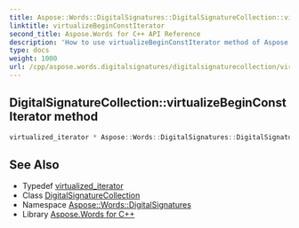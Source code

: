 ```yaml
---
title: Aspose::Words::DigitalSignatures::DigitalSignatureCollection::virtualizeBeginConstIterator method
linktitle: virtualizeBeginConstIterator
second_title: Aspose.Words for C++ API Reference
description: 'How to use virtualizeBeginConstIterator method of Aspose::Words::DigitalSignatures::DigitalSignatureCollection class in C++.'
type: docs
weight: 1000
url: /cpp/aspose.words.digitalsignatures/digitalsignaturecollection/virtualizebeginconstiterator/
---
```

## DigitalSignatureCollection::virtualizeBeginConstIterator method




```cpp
virtualized_iterator * Aspose::Words::DigitalSignatures::DigitalSignatureCollection::virtualizeBeginConstIterator() const override
```

## See Also

* Typedef [virtualized_iterator](../virtualized_iterator/)
* Class [DigitalSignatureCollection](../)
* Namespace [Aspose::Words::DigitalSignatures](../../)
* Library [Aspose.Words for C++](../../../)
